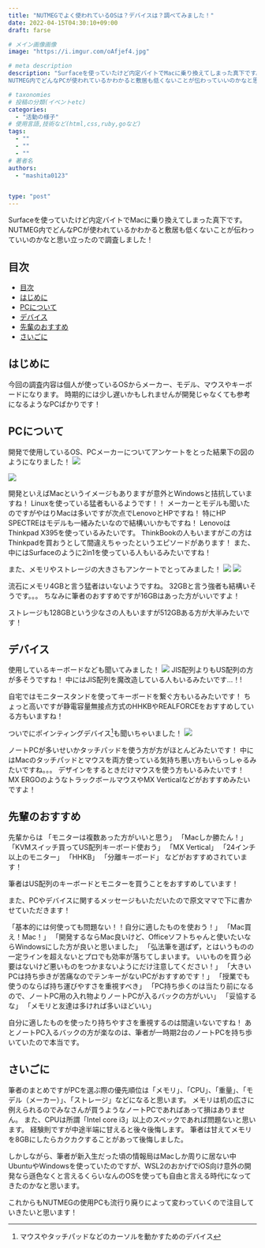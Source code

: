 ```yaml
---
title: "NUTMEGでよく使われているOSは？デバイスは？調べてみました！"
date: 2022-04-15T04:30:10+09:00
draft: farse

# メイン画像画像
image: "https://i.imgur.com/oAfjef4.jpg"

# meta description
description: "Surfaceを使っていたけど内定バイトでMacに乗り換えてしまった真下です。
NUTMEG内でどんなPCが使われているかわかると敷居も低くないことが伝わっていいのかなと思い立ったので調査しました！"

# taxonomies
# 投稿の分類(イベントetc)
categories:
  - "活動の様子"
# 使用言語,技術など(html,css,ruby,goなど)
tags:
  - ""
  - ""
  - ""
# 著者名
authors:
  - "mashita0123"


type: "post"
---
```

Surfaceを使っていたけど内定バイトでMacに乗り換えてしまった真下です。
NUTMEG内でどんなPCが使われているかわかると敷居も低くないことが伝わっていいのかなと思い立ったので調査しました！

## 目次

- [目次](#目次)
- [はじめに](#はじめに)
- [PCについて](#pcについて)
- [デバイス](#デバイス)
- [先輩のおすすめ](#先輩のおすすめ)
- [さいごに](#さいごに)

## はじめに

今回の調査内容は個人が使っているOSからメーカー、モデル、マウスやキーボードになります。
時期的には少し遅いかもしれませんが開発じゃなくても参考になるようなPCばかりです！

## PCについて

開発で使用しているOS、PCメーカーについてアンケートをとった結果下の図のようになりました！
![](https://i.imgur.com/5J64J5s.png)

![](https://i.imgur.com/Yc7BaUF.png)

開発といえばMacというイメージもありますが意外とWindowsと拮抗していますね！
Linuxを使っている猛者もいるようです！！
メーカーとモデルも聞いたのですがやはりMacは多いですが次点でLenovoとHPですね！
特にHP SPECTREはモデルも一緒みたいなので結構いいかもですね！
LenovoはThinkpad X395を使っているみたいです。
ThinkBookの人もいますがこの方はThinkpadを買おうとして間違えちゃったというエピソードがあります！
また、中にはSurfaceのように2in1を使っている人もいるみたいですね！

また、メモリやストレージの大きさもアンケートでとってみました！
![](https://i.imgur.com/48WERjm.png)
![](https://i.imgur.com/bJTnk5X.png)

流石にメモリ4GBと言う猛者はいないようですね。
32GBと言う強者も結構いそうです。。。
ちなみに筆者のおすすめですが16GBはあった方がいいですよ！

ストレージも128GBという少なさの人もいますが512GBある方が大半みたいです！

## デバイス

使用しているキーボードなども聞いてみました！
![](https://i.imgur.com/Jn6xerZ.png)
JIS配列よりもUS配列の方が多そうですね！
中にはJIS配列を魔改造している人もいるみたいです...！!

自宅ではモニタースタンドを使ってキーボードを繋ぐ方もいるみたいです！
ちょっと高いですが静電容量無接点方式のHHKBやREALFORCEをおすすめしている方もいますね！

ついでにポインティングデバイス[^1]も聞いちゃいました！
![](https://i.imgur.com/GDshJMU.png)

ノートPCが多いせいかタッチパッドを使う方が方がほとんどみたいです！
中にはMacのタッチパッドとマウスを両方使っている気持ち悪い方もいらっしゃるみたいですね。。。
デザインをするときだけマウスを使う方もいるみたいです！
MX ERGOのようなトラックボールマウスやMX Verticalなどがおすすめみたいですよ！

[^1]: マウスやタッチパッドなどのカーソルを動かすためのデバイス

## 先輩のおすすめ

先輩からは
「モニターは複数あった方がいいと思う」
「Macしか勝たん！」
「KVMスイッチ買ってUS配列キーボード使おう」
「MX Vertical」
「24インチ以上のモニター」
「HHKB」
「分離キーボード」
などがおすすめされています！

筆者はUS配列のキーボードとモニターを買うことをおすすめしています！

また、PCやデバイスに関するメッセージもいただいたので原文ママで下に書かせていただきます！

「基本的には何使っても問題ない！！自分に適したものを使おう！」
「Mac買え！Mac！」
「開発するならMac良いけど、Officeソフトちゃんと使いたいならWindowsにした方が良いと思いました」
「弘法筆を選ばず，とはいうものの一定ラインを超えないとプロでも効率が落ちてしまいます。
いいものを買う必要はないけど悪いものをつかまないようにだけ注意してください！」
「大きいPCは持ち歩きが苦痛なのでテンキーがないPCがおすすめです！」
「授業でも使うのならば持ち運びやすさを重視すべき」
「PC持ち歩くのは当たり前になるので、ノートPC用の入れ物よりノートPCが入るバックの方がいい」
「妥協するな」
「メモリと友達は多ければ多いほどいい」

自分に適したものを使ったり持ちやすさを重視するのは間違いないですね！
あとノートPC入るバックの方が楽なのは、筆者が一時期2台のノートPCを持ち歩いていたので本当です。

## さいごに

筆者のまとめですがPCを選ぶ際の優先順位は「メモリ」、「CPU」、「重量」、「モデル（メーカー）」、「ストレージ」などになると思います。
メモリは机の広さに例えられるのでみなさんが買うようなノートPCであればあって損はありません。
また、CPUは所謂「Intel core i3」以上のスペックであれば問題ないと思います。
経験則ですが中途半端に甘えると後々後悔します。
筆者は甘えてメモリを8GBにしたらカクカクすることがあって後悔しました。

しかしながら、筆者が新入生だった頃の情報局はMacしか周りに居ない中UbuntuやWindowsを使っていたのですが、WSL2のおかげでiOS向け意外の開発なら遜色なくと言えるくらいなんのOSを使っても自由と言える時代になってきたのかなと思います。

これからもNUTMEGの使用PCも流行り廃りによって変わっていくので注目していきたいと思います！
